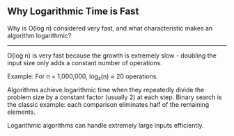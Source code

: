 ## Why Logarithmic Time is Fast

Why is O(log n) considered very fast, and what characteristic makes an algorithm logarithmic?

---

O(log n) is very fast because the growth is extremely slow - doubling the input size only adds a constant number of operations.

Example: For n = 1,000,000, log₂(n) ≈ 20 operations.

Algorithms achieve logarithmic time when they repeatedly divide the problem size by a constant factor (usually 2) at each step. Binary search is the classic example: each comparison eliminates half of the remaining elements.

Logarithmic algorithms can handle extremely large inputs efficiently.


